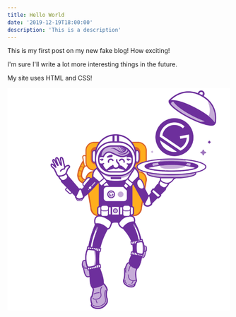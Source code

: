 ```yaml
---
title: Hello World
date: '2019-12-19T18:00:00'
description: 'This is a description'
---
```


This is my first post on my new fake blog! How exciting!

I'm sure I'll write a lot more interesting things in the future.

My site uses HTML and CSS!

<Demo />

![Astronaut](./gatsby-astronaut.png)
